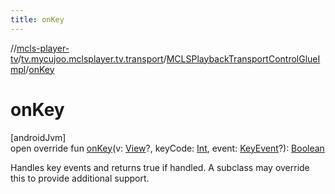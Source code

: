 ```yaml
---
title: onKey
---
```

//[mcls-player-tv](../../../index.html)/[tv.mycujoo.mclsplayer.tv.transport](../index.html)/[MCLSPlaybackTransportControlGlueImpl](index.html)/[onKey](on-key.html)



# onKey



[androidJvm]\
open override fun [onKey](on-key.html)(v: [View](https://developer.android.com/reference/kotlin/android/view/View.html)?, keyCode: [Int](https://kotlinlang.org/api/latest/jvm/stdlib/kotlin/-int/index.html), event: [KeyEvent](https://developer.android.com/reference/kotlin/android/view/KeyEvent.html)?): [Boolean](https://kotlinlang.org/api/latest/jvm/stdlib/kotlin/-boolean/index.html)



Handles key events and returns true if handled.  A subclass may override this to provide additional support.




